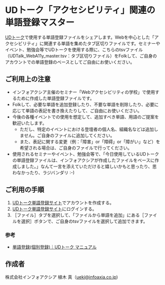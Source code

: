 # UDトーク「アクセシビリティ」関連の単語登録マスター
[UDトーク](https://udtalk.jp/)で使用する単語登録ファイルをシェアします。Webを中心とした「アクセシビリティ」に関連する単語を集めたタブ区切りファイルです。セミナーやイベント、勉強会等でUDトークを使用する際に、こちらのtsvファイル（UDTalk_WebA11y_master.tsv：タブ区切りファイル）をFolkして、ご自身のアカウントでの単語登録のベースとしてご自由にお使いください。

## ご利用上の注意
- インフォアクシア主催のセミナー「Webアクセシビリティの学校」で使用するために作成した単語登録ファイルです。
- Folkして、必要な単語を追加登録したり、不要な単語を削除したり、必要に応じて単語の表記を書き換えたりして、ご自由にお使いください。
- 今後の各種イベントでの使用を想定して、追加すべき単語、用語のご提案を歓迎いたします。
  - ただし、特定のイベントにおける登壇者の個人名、組織名などは追加しません。ご自身のファイルに追加してください。
  - また、表記に関する変更（例：「障害」or「障碍」or「障がい」など）を希望される場合は、ご自身のファイルで行ってください。
- 使用されるセミナーやイベント、勉強会等で、「今日使用しているUDトークの単語登録ファイルは、インフォアクシアが作成したファイルをベースに作成しました。」なんて一言を添えていただけると嬉しいかもと思ったり、思わなかったり、ラジバンダリ :-)

## ご利用の手順
1. [UDトーク単語登録サイト](https://words.udtalk.jp/)でアカウントを作成する。
2. [UDトーク単語登録サイト](https://words.udtalk.jp/)にログインする。
3. ［ファイル］タブを選択して、「ファイルから単語を追加」にある［ファイルを選択］ボタンで、ご自身のtsvファイルを選択して追加できます。

### 参考
- [単語登録(個別登録)｜UDトーク マニュアル](https://teachme.jp/27228/manuals/2963055)

## 作成者
株式会社インフォアクシア 植木 真（ueki@infoaxia.co.jp)
